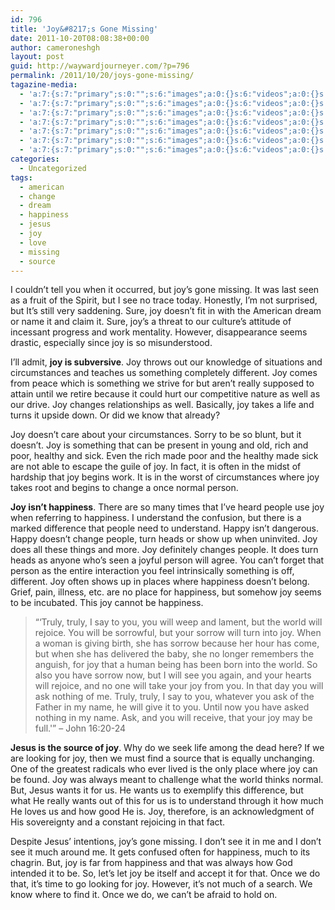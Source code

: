 ```yaml
---
id: 796
title: 'Joy&#8217;s Gone Missing'
date: 2011-10-20T08:08:38+00:00
author: cameroneshgh
layout: post
guid: http://waywardjourneyer.com/?p=796
permalink: /2011/10/20/joys-gone-missing/
tagazine-media:
  - 'a:7:{s:7:"primary";s:0:"";s:6:"images";a:0:{}s:6:"videos";a:0:{}s:11:"image_count";s:1:"0";s:6:"author";s:8:"19879429";s:7:"blog_id";s:8:"19280981";s:9:"mod_stamp";s:19:"2011-10-20 12:08:38";}'
  - 'a:7:{s:7:"primary";s:0:"";s:6:"images";a:0:{}s:6:"videos";a:0:{}s:11:"image_count";s:1:"0";s:6:"author";s:8:"19879429";s:7:"blog_id";s:8:"19280981";s:9:"mod_stamp";s:19:"2011-10-20 12:08:38";}'
  - 'a:7:{s:7:"primary";s:0:"";s:6:"images";a:0:{}s:6:"videos";a:0:{}s:11:"image_count";s:1:"0";s:6:"author";s:8:"19879429";s:7:"blog_id";s:8:"19280981";s:9:"mod_stamp";s:19:"2011-10-20 12:08:38";}'
  - 'a:7:{s:7:"primary";s:0:"";s:6:"images";a:0:{}s:6:"videos";a:0:{}s:11:"image_count";s:1:"0";s:6:"author";s:8:"19879429";s:7:"blog_id";s:8:"19280981";s:9:"mod_stamp";s:19:"2011-10-20 12:08:38";}'
  - 'a:7:{s:7:"primary";s:0:"";s:6:"images";a:0:{}s:6:"videos";a:0:{}s:11:"image_count";s:1:"0";s:6:"author";s:8:"19879429";s:7:"blog_id";s:8:"19280981";s:9:"mod_stamp";s:19:"2011-10-20 12:08:38";}'
  - 'a:7:{s:7:"primary";s:0:"";s:6:"images";a:0:{}s:6:"videos";a:0:{}s:11:"image_count";s:1:"0";s:6:"author";s:8:"19879429";s:7:"blog_id";s:8:"19280981";s:9:"mod_stamp";s:19:"2011-10-20 12:08:38";}'
  - 'a:7:{s:7:"primary";s:0:"";s:6:"images";a:0:{}s:6:"videos";a:0:{}s:11:"image_count";s:1:"0";s:6:"author";s:8:"19879429";s:7:"blog_id";s:8:"19280981";s:9:"mod_stamp";s:19:"2011-10-20 12:08:38";}'
categories:
  - Uncategorized
tags:
  - american
  - change
  - dream
  - happiness
  - jesus
  - joy
  - love
  - missing
  - source
---
```

I couldn&#8217;t tell you when it occurred, but joy&#8217;s gone missing. It was last seen as a fruit of the Spirit, but I see no trace today. Honestly, I&#8217;m not surprised, but It&#8217;s still very saddening. Sure, joy doesn&#8217;t fit in with the American dream or name it and claim it. Sure, joy&#8217;s a threat to our culture&#8217;s attitude of incessant progress and work mentality. However, disappearance seems drastic, especially since joy is so misunderstood.

I&#8217;ll admit, **joy is subversive**. Joy throws out our knowledge of situations and circumstances and teaches us something completely different. Joy comes from peace which is something we strive for but aren&#8217;t really supposed to attain until we retire because it could hurt our competitive nature as well as our drive. Joy changes relationships as well. Basically, joy takes a life and turns it upside down. Or did we know that already?

Joy doesn&#8217;t care about your circumstances. Sorry to be so blunt, but it doesn&#8217;t. Joy is something that can be present in young and old, rich and poor, healthy and sick. Even the rich made poor and the healthy made sick are not able to escape the guile of joy. In fact, it is often in the midst of hardship that joy begins work. It is in the worst of circumstances where joy takes root and begins to change a once normal person.

**Joy isn&#8217;t happiness**. There are so many times that I&#8217;ve heard people use joy when referring to happiness. I understand the confusion, but there is a marked difference that people need to understand. Happy isn&#8217;t dangerous. Happy doesn&#8217;t change people, turn heads or show up when uninvited. Joy does all these things and more. Joy definitely changes people. It does turn heads as anyone who&#8217;s seen a joyful person will agree. You can&#8217;t forget that person as the entire interaction you feel intrinsically something is off, different. Joy often shows up in places where happiness doesn&#8217;t belong. Grief, pain, illness, etc. are no place for happiness, but somehow joy seems to be incubated. This joy cannot be happiness.

> &#8220;&#8216;Truly, truly, I say to you, you will weep and lament, but the world will rejoice. You will be sorrowful, but your sorrow will turn into joy. When a woman is giving birth, she has sorrow because her hour has come, but when she has delivered the baby, she no longer remembers the anguish, for joy that a human being has been born into the world. So also you have sorrow now, but I will see you again, and your hearts will rejoice, and no one will take your joy from you. In that day you will ask nothing of me. Truly, truly, I say to you, whatever you ask of the Father in my name, he will give it to you. Until now you have asked nothing in my name. Ask, and you will receive, that your joy may be full.'&#8221; &#8211; John 16:20-24

**Jesus is the source of joy**. Why do we seek life among the dead here? If we are looking for joy, then we must find a source that is equally unchanging. One of the greatest radicals who ever lived is the only place where joy can be found. Joy was always meant to challenge what the world thinks normal. But, Jesus wants it for us. He wants us to exemplify this difference, but what He really wants out of this for us is to understand through it how much He loves us and how good He is. Joy, therefore, is an acknowledgment of His sovereignty and a constant rejoicing in that fact.

Despite Jesus&#8217; intentions, joy&#8217;s gone missing. I don&#8217;t see it in me and I don&#8217;t see it much around me. It gets confused often for happiness, much to its chagrin. But, joy is far from happiness and that was always how God intended it to be. So, let&#8217;s let joy be itself and accept it for that. Once we do that, it&#8217;s time to go looking for joy. However, it&#8217;s not much of a search. We know where to find it. Once we do, we can&#8217;t be afraid to hold on.